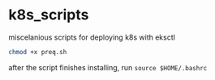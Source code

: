 # k8s_scripts
miscelanious scripts for deploying k8s with eksctl

```bash
chmod +x preq.sh
```

after the script finishes installing, run
`source $HOME/.bashrc`
